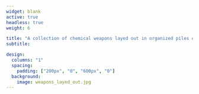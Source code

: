 ```yaml
---
widget: blank
active: true
headless: true
weight: 6

title: "A collection of chemical weapons layed out in organized piles on a white background. There are (counter clockwise from the top left) four triple chaser grenade pieces, 4 full grenades, two sozen grenade clips, over 60 skat pellets, 4 skat shells, 7 grenade pins, a variety of overshot wad (aka pogs), FN303 rounds (yellow, pink, red, clear), hanball grenade pieces and rubber bucksot, and red and purple pepperballs). You can smell the corrosion on the air."
subtitle:

design:
  columns: "1"
  spacing:
    padding: ["200px", "0", "600px", "0"]
  background:
    image: weapons_layed_out.jpg
---
```


